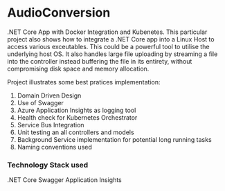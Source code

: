 # AudioConversion
.NET Core App with Docker Integration and Kubenetes. This particular project also shows how to integrate a .NET Core app into a Linux Host to access various exceutables. This could be a powerful tool to utilise the underlying host OS. It also handles large file uploading by streaming a file into the controller instead buffering the file in its entirety, without compromising disk space and memory allocation. 

Project illustrates some best pratices implementation:

1.  Domain Driven Design
2.  Use of Swagger
3.  Azure Application Insights as logging tool
4.  Health check for Kubernetes Orchestrator
5.  Service Bus Integration
6.  Unit testing an all controllers and models
7.  Background Service implementation for potential long running tasks
8.  Naming conventions used 

### Technology Stack used
.NET Core
Swagger
Application Insights



